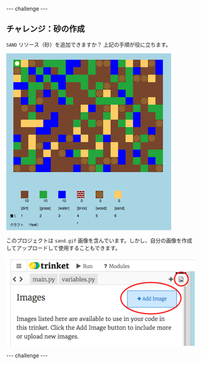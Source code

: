\--- challenge \---

## チャレンジ：砂の作成

`SAND` リソース（砂）を追加できますか？ 上記の手順が役に立ちます。

![スクリーンショット](images/craft-sand.png)

このプロジェクトは `sand.gif` 画像を含んでいます。しかし、自分の画像を作成してアップロードして使用することもできます。

![screenshot](images/craft-upload.png)

\--- challenge \---
